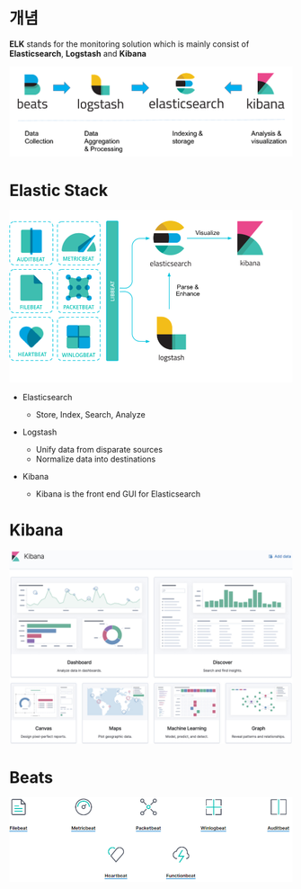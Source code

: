 개념
=====

**ELK** stands for the monitoring solution which is mainly consist of **Elasticsearch**, **Logstash** and **Kibana**

<img title="ELK" src="./images/elk/blek.png" alt="ELK" width="600px">


Elastic Stack
=====

 <img title="ELK" src="./images/elk/elk_overview.png" alt="ELK" width="600px">

 - Elasticsearch
   - Store, Index, Search, Analyze

 - Logstash
   - Unify data from disparate sources
   - Normalize data into destinations

 - Kibana
   - Kibana is the front end GUI for Elasticsearch


Kibana
=====

 <img title="ELK" src="./images/elk/kibana.png" alt="ELK" width="800px">


Beats
=====

 <img title="ELK" src="./images/elk/beats_overview.png" alt="ELK" width="600px">
